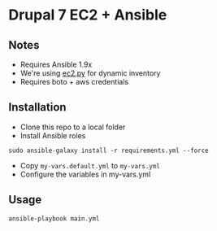 # Drupal 7 EC2 + Ansible

## Notes

* Requires Ansible 1.9x
* We're using [ec2.py](http://docs.ansible.com/ansible/intro_dynamic_inventory.html#example-aws-ec2-external-inventory-script) for dynamic inventory
* Requires boto + aws credentials


## Installation

* Clone this repo to a local folder
* Install Ansible roles
```
sudo ansible-galaxy install -r requirements.yml --force
```
* Copy `my-vars.default.yml` to `my-vars.yml`
* Configure the variables in my-vars.yml


## Usage
```
ansible-playbook main.yml
```
